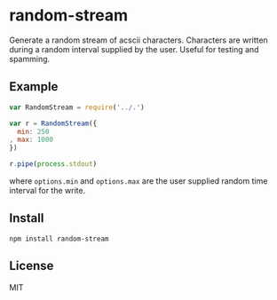 # random-stream

Generate a random stream of acscii characters. Characters are written during a random interval supplied by the user. Useful for testing and spamming.

## Example
```javascript
var RandomStream = require('../.')

var r = RandomStream({
  min: 250
, max: 1000
})

r.pipe(process.stdout)
```
where `options.min` and `options.max` are the user supplied random time interval for the write.

## Install
```shell
npm install random-stream
```

## License
MIT
